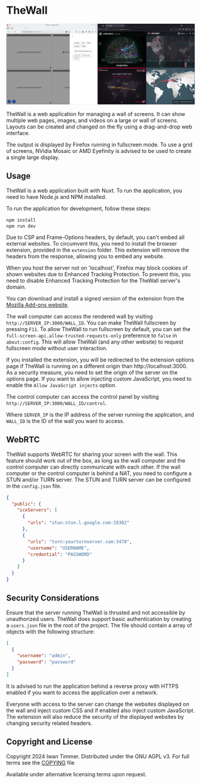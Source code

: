 # TheWall

![Screenshot](docs/images/screenshot.png)

TheWall is a web application for managing a wall of screens.
It can show multiple web pages, images, and videos on a large or wall of screens.
Layouts can be created and changed on the fly using a drag-and-drop web interface.

The output is displayed by Firefox running in fullscreen mode.
To use a grid of screens, NVidia Mosaic or AMD Eyefinity is advised to be used to create a single large display.

## Usage

TheWall is a web application built with Nuxt.
To run the application, you need to have Node.js and NPM installed.

To run the application for development, follow these steps:
```
npm install
npm run dev
```

Due to CSP and Frame-Options headers, by default, you can't embed all external websites.
To circumvent this, you need to install the browser extension, provided in the `extension` folder.
This extension will remove the headers from the response, allowing you to embed any website.

When you host the server not on 'localhost', Firefox may block cookies of shown websites due to Enhanced Tracking Protection.
To prevent this, you need to disable Enhanced Tracking Protection for the TheWall server's domain.

You can download and install a signed version of the extension from the [Mozilla Add-ons website](https://addons.mozilla.org/en-US/firefox/addon/thewall/).

The wall computer can access the rendered wall by visiting `http://SERVER_IP:3000/WALL_ID`.
You can make TheWall fullscreen by pressing `F11`.
To allow TheWall to run fullscreen by default, you can set the `full-screen-api.allow-trusted-requests-only` preference to `false` in `about:config`.
This will allow TheWall (and any other website) to request fullscreen mode without user interaction.

If you installed the extension, you will be redirected to the extension options page if TheWall is running on a different origin than http://localhost:3000.
As a security measure, you need to set the origin of the server on the options page.
If you want to allow injecting custom JavaScript, you need to enable the `Allow JavaScript injects` option.

The control computer can access the control panel by visiting `http://SERVER_IP:3000/WALL_ID/control`.

Where `SERVER_IP` is the IP address of the server running the application, and `WALL_ID` is the ID of the wall you want to access.

## WebRTC

TheWall supports WebRTC for sharing your screen with the wall.
This feature should work out of the box, as long as the wall computer and the control computer can directly communicate with each other.
If the wall computer or the control computer is behind a NAT, you need to configure a STUN and/or TURN server.
The STUN and TURN server can be configured in the `config.json` file.

```json
{
  "public": {
    "iceServers": [
      {
        "urls": "stun:stun.l.google.com:19302"
      },
      {
        "urls": "turn:yourturnserver.com:3478",
        "username": "USERNAME",
        "credential": "PASSWORD"
      }
    ]
  }
}
```

## Security Considerations

Ensure that the server running TheWall is thrusted and not accessible by unauthorized users.
TheWall does support basic authentication by creating a `users.json` file in the root of the project.
The file should contain a array of objects with the following structure:
```json
[
  {
    "username": "admin",
    "password": "password"
  }
]
```

It is advised to run the application behind a reverse proxy with HTTPS enabled if you want to access the application over a network.

Everyone with access to the server can change the websites displayed on the wall and inject custom CSS and if enabled also inject custom JavaScript.
The extension will also reduce the security of the displayed websites by changing security related headers.

## Copyright and License
Copyright 2024 Iwan Timmer.
Distributed under the GNU AGPL v3.
For full terms see the [COPYING](COPYING) file

Available under alternative licensing terms upon request.
